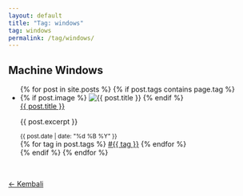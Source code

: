 ```yaml
---
layout: default
title: "Tag: windows"
tag: windows
permalink: /tag/windows/
---
```


<section class="post-section">
  <h1 class="post-title" data-aos="zoom-in">Machine Windows</h1>

  <ul class="post-list" data-aos="fade-up">
    {% for post in site.posts %}
      {% if post.tags contains page.tag %}
      <li class="post-card">
        {% if post.image %}
          <img src="{{ post.image | relative_url }}" alt="{{ post.title }}" class="post-thumb">
        {% endif %}
        <div class="post-content-wrapper">
          <a href="{{ post.url | relative_url }}" class="post-title-link">{{ post.title }}</a>
          <p class="post-excerpt">{{ post.excerpt }}</p>
          <small>{{ post.date | date: "%d %B %Y" }}</small>
          <div class="post-tags">
            {% for tag in post.tags %}
              <a href="/tag/{{ tag | slugify }}/" class="tag-badge">#{{ tag }}</a>
            {% endfor %}
          </div>
        </div>
      </li>
      {% endif %}
    {% endfor %}
  </ul>
  <a href="/blog/" class="btn" style="display:inline-block;margin-top:2rem;" data-aos="fade-right">← Kembali</a>
</section>
